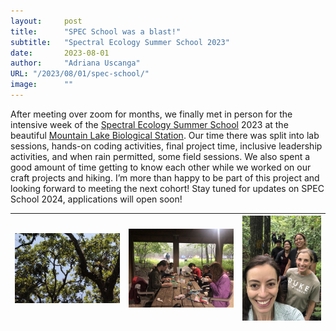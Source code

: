 ```yaml
---
layout:     post 
title:      "SPEC School was a blast!"
subtitle:   "Spectral Ecology Summer School 2023"
date:       2023-08-01
author:     "Adriana Uscanga"
URL: "/2023/08/01/spec-school/"
image:      ""
---
```


After meeting over zoom for months, we finally met in person for the intensive week of the [Spectral Ecology Summer School]( https://www.specschool.org) 2023 at the beautiful [Mountain Lake Biological Station](https://mlbs.virginia.edu).
Our time there was split into lab sessions, hands-on coding activities, final project time, inclusive leadership activities, and when rain permitted, some field sessions. We also spent a good amount of time getting to know each other while we worked on our craft projects and hiking.
I’m more than happy to be part of this project and looking forward to meeting the next cohort! Stay tuned for updates on SPEC School 2024, applications will open soon!

|![spec school pic 1](static/img/IMG_6008.jpg)|![spec school pic 2](static/img/IMG_9036.jpeg)|![spec school pic 3](static/img/IMG_9100.jpeg)|
|---|---|---|
